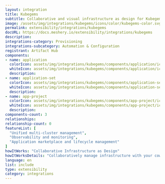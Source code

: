 ```yaml
---
layout: integration
title: Kubegems
subtitle: Collaborative and visual infrastructure as design for Kubegems
image: /assets/img/integrations/kubegems/icons/color/kubegems-color.svg
permalink: extensibility/integrations/kubegems
docURL: https://docs.meshery.io/extensibility/integrations/kubegems
description: 
integrations-category: Provisioning
integrations-subcategory: Automation & Configuration
registrant: Artifact Hub
components: 
- name: application
  colorIcon: assets/img/integrations/kubegems/components/application/icons/color/application-color.svg
  whiteIcon: assets/img/integrations/kubegems/components/application/icons/white/application-white.svg
  description: 
- name: application-set
  colorIcon: assets/img/integrations/kubegems/components/application-set/icons/color/application-set-color.svg
  whiteIcon: assets/img/integrations/kubegems/components/application-set/icons/white/application-set-white.svg
  description: 
- name: app-project
  colorIcon: assets/img/integrations/kubegems/components/app-project/icons/color/app-project-color.svg
  whiteIcon: assets/img/integrations/kubegems/components/app-project/icons/white/app-project-white.svg
  description: 
components-count: 3
relationships: 
relationship-count: 0
featureList: [
  "Unified multi-cluster management",
  "Observability and monitoring",
  "Application marketplace and lifecycle management"
]
howItWorks: "Collaborative Infrastructure as Design"
howItWorksDetails: "Collaboratively manage infrastructure with your coworkers synchronously sharing the same designs."
language: en
list: include
type: extensibility
category: integrations
---
```

